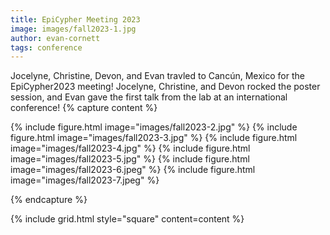 ```yaml
---
title: EpiCypher Meeting 2023
image: images/fall2023-1.jpg
author: evan-cornett
tags: conference
---
```


Jocelyne, Christine, Devon, and Evan travled to Cancún, Mexico for the EpiCypher2023 meeting! Jocelyne, Christine, and Devon rocked the poster session, and Evan gave the first talk from the lab at an international conference!
{% capture content %}

{% include figure.html image="images/fall2023-2.jpg" %}
{% include figure.html image="images/fall2023-3.jpg" %}
{% include figure.html image="images/fall2023-4.jpg" %}
{% include figure.html image="images/fall2023-5.jpg" %}
{% include figure.html image="images/fall2023-6.jpeg" %}
{% include figure.html image="images/fall2023-7.jpeg" %}


{% endcapture %}

{% include grid.html style="square" content=content %}
